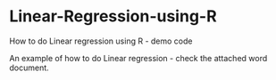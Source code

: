 # Linear-Regression-using-R
How to do Linear regression using R - demo code

An example of how to do Linear regression - check the attached word document.

